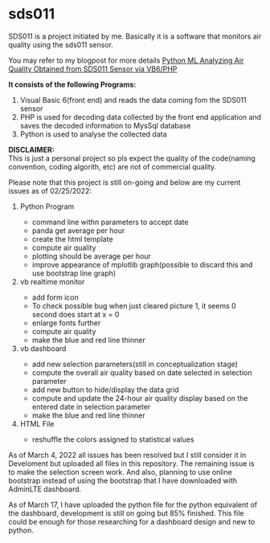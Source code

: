 # sds011
SDS011 is a project initiated by me. Basically it is a software that monitors air quality using the sds011 sensor.

<p>You may refer to my blogpost for more details <a href="https://pythondatascienceprojectsblog.blogspot.com/2022/02/python-ml-analyzing-air-quality.html">Python ML Analyzing Air Quality Obtained from SDS011 Sensor via VB6/PHP</a> 
<p><b>It consists of the following Programs:</b></p>
<ol> <li>Visual Basic 6(front end) and reads the data coming fom the SDS011 sensor</li> 
     <li> PHP is used for decoding data collected by the front end application and saves the decoded information to MysSql database</li>
     <li>Python is used to analyse the collected data</li>
</ol>
     
<p><b>DISCLAIMER:</b>
<br>This is just a personal project so pls expect the quality of the code(naming convention, coding algorith, etc) are not of commercial quality.
     
<p>Please note that this project is still on-going and below are my current issues as of 02/25/2022:
<ol> <li>Python Program</li>
     <ul>
         <li>command line withn parameters to accept date</li> 
         <li>panda get average per hour</li>
         <li>create the html template</li>
         <li>compute air quality</li>
         <li>plotting should be average per hour</li>
         <li>improve appearance of mplotlib graph(possible to discard this and use bootstrap line graph)</li> 
     </ul>     
     <li>vb realtime monitor</li>
     <ul>
         <li>add form icon</li> 
         <li>To check possible bug when just cleared picture 1, it seems 0 second does start at x = 0</li>
         <li>enlarge fonts further</li>
         <li>compute air quality</li>
         <li>make the blue and red line thinner</li>
     </ul>         
     <li>vb dashboard</li>
     <ul>
         <li>add new selection parameters(still in conceptualization stage)</li> 
         <li>compute the overall air quality based on date selected in selection parameter</li>
         <li>add new button to hide/display the data grid</li>
         <li>compute and update the 24-hour air quality display based on the entered date in selection parameter</li>
         <li>make the blue and red line thinner</li>
     </ul> 
     <li>HTML File</li>
     <ul>
         <li>reshuffle the colors assigned to statistical values</li> 
     </ul>        
</ol>     

<p> As of March 4, 2022 all issues has been resolved but I still consider it in Develoment but uploaded all files in this repository. The remaining issue is to make the selection screen work. And also, planning to use online bootstrap instead of using the bootstrap that I have downloaded with AdminLTE dashboard.
     
<p>As of March 17, I have uploaded the python file for the python equivalent of the dashboard, development is still on going but 85% finished. This file could be enough for those researching for a dashboard design and new to python.      
